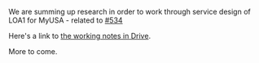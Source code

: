 We are summing up research in order to work through service design of LOA1 for MyUSA - related to [#534](https://github.com/18F/myusa/issues/534)

Here's a link to [the working notes in Drive](https://docs.google.com/a/gsa.gov/presentation/d/1mFsR-wsZqdJSy6UJf9sP0u8rFdwVbV2szcxsiXnPCPM/edit#slide=id.g7af2ead9e_125).

More to come.

